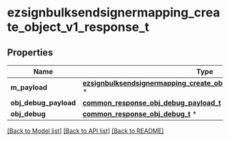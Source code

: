 # ezsignbulksendsignermapping_create_object_v1_response_t

## Properties
Name | Type | Description | Notes
------------ | ------------- | ------------- | -------------
**m_payload** | [**ezsignbulksendsignermapping_create_object_v1_response_m_payload_t**](ezsignbulksendsignermapping_create_object_v1_response_m_payload.md) \* |  | 
**obj_debug_payload** | [**common_response_obj_debug_payload_t**](common_response_obj_debug_payload.md) \* |  | [optional] 
**obj_debug** | [**common_response_obj_debug_t**](common_response_obj_debug.md) \* |  | [optional] 

[[Back to Model list]](../README.md#documentation-for-models) [[Back to API list]](../README.md#documentation-for-api-endpoints) [[Back to README]](../README.md)


